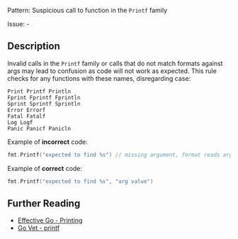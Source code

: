 Pattern: Suspicious call to function in the `Printf` family

Issue: -

## Description

Invalid calls in the `Printf` family or calls that do not match formats against args may lead to confusion as code will not work as expected. This rule checks for any functions with these names, disregarding case:

```
Print Printf Println
Fprint Fprintf Fprintln
Sprint Sprintf Sprintln
Error Errorf
Fatal Fatalf
Log Logf
Panic Panicf Panicln
```

Example of **incorrect** code:

```go
fmt.Printf("expected to find %s") // missing argument, format reads arg 1, have 0 args 
```

Example of **correct** code:

```go
fmt.Printf("expected to find %s", "arg value")
```

## Further Reading

* [Effective Go - Printing](https://golang.org/doc/effective_go.html#printing)
* [Go Vet - printf](https://golang.org/cmd/vet/#hdr-Printf_family)
